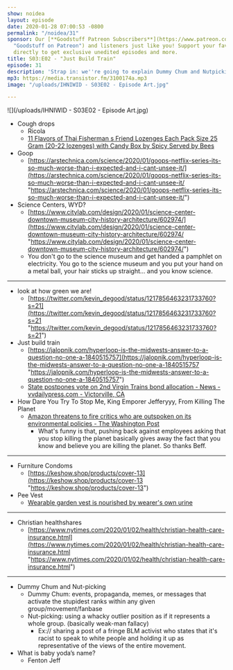 ```yaml
---
show: noidea
layout: episode
date: 2020-01-28 07:00:53 -0800
permalink: "/noidea/31"
sponsor: Our [**Goodstuff Patreon Subscribers**](https://www.patreon.com/goodstuff
  "Goodstuff on Patreon") and listeners just like you! Support your favorite podcasts
  directly to get exclusive unedited episodes and more.
title: S03:E02 - "Just Build Train"
episode: 31
description: 'Strap in: we''re going to explain Dummy Chum and Nutpicking.'
mp3: https://media.transistor.fm/3100174a.mp3
image: "/uploads/IHNIWID - S03E02 - Episode Art.jpg"

---
```

![](/uploads/IHNIWID - S03E02 - Episode Art.jpg)

* Cough drops
  * Ricola
  * [11 Flavors of Thai Fisherman s Friend Lozenges Each Pack Size 25 Gram (20-22 lozenges) with Candy Box by Spicy Served by Bees](https://www.amazon.com/dp/B01MYPY5T2/ref=cm_sw_em_r_mt_dp_U_bB1iEbS4M6DDQ)
* Goop
  * [https://arstechnica.com/science/2020/01/goops-netflix-series-its-so-much-worse-than-i-expected-and-i-cant-unsee-it/](https://arstechnica.com/science/2020/01/goops-netflix-series-its-so-much-worse-than-i-expected-and-i-cant-unsee-it/ "https://arstechnica.com/science/2020/01/goops-netflix-series-its-so-much-worse-than-i-expected-and-i-cant-unsee-it/")
* Science Centers, WYD?
  * [https://www.citylab.com/design/2020/01/science-center-downtown-museum-city-history-architecture/602974/](https://www.citylab.com/design/2020/01/science-center-downtown-museum-city-history-architecture/602974/ "https://www.citylab.com/design/2020/01/science-center-downtown-museum-city-history-architecture/602974/")
  * You don't go to the science museum and get handed a pamphlet on electricity. You go to the science museum and you put your hand on a metal ball, your hair sticks up straight... and you know science.

***

* look at how green we are!
  * [https://twitter.com/kevin_degood/status/1217856463231733760?s=21](https://twitter.com/kevin_degood/status/1217856463231733760?s=21 "https://twitter.com/kevin_degood/status/1217856463231733760?s=21")
* Just build train
  * [https://jalopnik.com/hyperloop-is-the-midwests-answer-to-a-question-no-one-a-1840515757](https://jalopnik.com/hyperloop-is-the-midwests-answer-to-a-question-no-one-a-1840515757 "https://jalopnik.com/hyperloop-is-the-midwests-answer-to-a-question-no-one-a-1840515757")
  * [State postpones vote on 2nd Virgin Trains bond allocation - News - vvdailypress.com - Victorville, CA](https://www.vvdailypress.com/news/20200115/state-postpones-vote-on-2nd-virgin-trains-bond-allocation)
* How Dare You Try To Stop Me, King Emporer Jefferyyy, From Killing The Planet
  * [Amazon threatens to fire critics who are outspoken on its environmental policies - The Washington Post](https://www.washingtonpost.com/technology/2020/01/02/amazon-threatens-fire-outspoken-employee-critics-its-environmental-policies/)
    * What's funny is that, pushing back against employees asking that you stop killing the planet basically gives away the fact that you know and believe you are killing the planet. So thanks Beff.

***

* Furniture Condoms
  * [https://keshow.shop/products/cover-13](https://keshow.shop/products/cover-13 "https://keshow.shop/products/cover-13")
* Pee Vest
  * [Wearable garden vest is nourished by wearer's own urine](https://inhabitat.com/wearable-garden-vest-is-nourished-by-wearers-own-urine/)

***

* Christian healthshares
  * [https://www.nytimes.com/2020/01/02/health/christian-health-care-insurance.html](https://www.nytimes.com/2020/01/02/health/christian-health-care-insurance.html "https://www.nytimes.com/2020/01/02/health/christian-health-care-insurance.html")

***

* Dummy Chum and Nut-picking
  * Dummy Chum: events, propaganda, memes, or messages that activate the stupidest ranks within any given group/movement/fanbase
  * Nut-picking: using a whacky outlier position as if it represents a whole group. (basically weak-man fallacy)
    * Ex:// sharing a post of a fringe BLM activist who states that it's racist to speak to white people and holding it up as representative of the views of the entire movement.
* What is baby yoda’s name?
  * Fenton Jeff